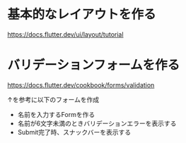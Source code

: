 # 基本的なレイアウトを作る

https://docs.flutter.dev/ui/layout/tutorial

# バリデーションフォームを作る

https://docs.flutter.dev/cookbook/forms/validation

↑を参考に以下のフォームを作成

- 名前を入力するFormを作る
- 名前が6文字未満のときバリデーションエラーを表示する
- Submit完了時、スナックバーを表示する